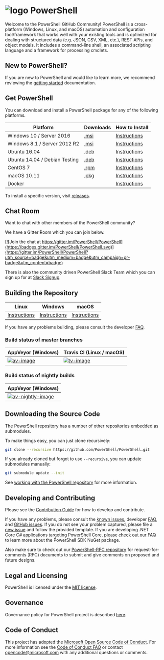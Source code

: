 ![logo][] PowerShell
====================

Welcome to the PowerShell GitHub Community!
PowerShell is a cross-platform (Windows, Linux, and macOS) automation and configuration tool/framework that works well with your existing tools and is optimized for dealing with structured data (e.g. JSON, CSV, XML, etc.), REST APIs, and object models.
It includes a command-line shell, an associated scripting language and a framework for processing cmdlets.


[logo]: assets/Powershell_64.png

New to PowerShell?
------------------

If you are new to PowerShell and would like to learn more, we recommend reviewing the [getting started][] documentation.

[getting started]: docs/learning-powershell

Get PowerShell
--------------

You can download and install a PowerShell package for any of the following platforms.

| Platform                       | Downloads              | How to Install                |
| ------------------------------ | ---------------------- | ----------------------------- |
| Windows 10 / Server 2016       | [.msi][rl-windows10]   | [Instructions][in-windows]    |
| Windows 8.1 / Server 2012 R2   | [.msi][rl-windows81]   | [Instructions][in-windows]    |
| Ubuntu 16.04                   | [.deb][rl-ubuntu16]    | [Instructions][in-ubuntu16]   |
| Ubuntu 14.04 / Debian Testing  | [.deb][rl-ubuntu14]    | [Instructions][in-ubuntu14]   |
| CentOS 7                       | [.rpm][rl-centos]      | [Instructions][in-centos]     |
| macOS 10.11                    | [.pkg][rl-macos]       | [Instructions][in-macos]      |
| Docker                         |                        | [Instructions][in-docker]     |

[rl-windows10]: https://github.com/PowerShell/PowerShell/releases/download/v6.0.0-alpha.11/PowerShell_6.0.0.11-alpha.11-win10-x64.msi
[rl-windows81]: https://github.com/PowerShell/PowerShell/releases/download/v6.0.0-alpha.11/PowerShell_6.0.0.11-alpha.11-win81-x64.msi
[rl-ubuntu16]: https://github.com/PowerShell/PowerShell/releases/download/v6.0.0-alpha.11/powershell_6.0.0-alpha.11-1ubuntu1.16.04.1_amd64.deb
[rl-ubuntu14]: https://github.com/PowerShell/PowerShell/releases/download/v6.0.0-alpha.11/powershell_6.0.0-alpha.11-1ubuntu1.14.04.1_amd64.deb
[rl-centos]: https://github.com/PowerShell/PowerShell/releases/download/v6.0.0-alpha.11/powershell-6.0.0_alpha.11-1.el7.centos.x86_64.rpm
[rl-macOS]: https://github.com/PowerShell/PowerShell/releases/download/v6.0.0-alpha.11/powershell-6.0.0-alpha.11.pkg

[installation]: docs/installation
[in-windows]: docs/installation/windows.md#msi
[in-ubuntu14]: docs/installation/linux.md#ubuntu-1404
[in-ubuntu16]: docs/installation/linux.md#ubuntu-1604
[in-centos]: docs/installation/linux.md#centos-7
[in-macos]: docs/installation/linux.md#macos-1011
[in-docker]: docker

To install a specific version, visit [releases](https://github.com/PowerShell/PowerShell/releases).

Chat Room
---------

Want to chat with other members of the PowerShell community?

We have a Gitter Room which you can join below.

[![Join the chat at https://gitter.im/PowerShell/PowerShell](https://badges.gitter.im/PowerShell/PowerShell.svg)](https://gitter.im/PowerShell/PowerShell?utm_source=badge&utm_medium=badge&utm_campaign=pr-badge&utm_content=badge)

There is also the community driven PowerShell Slack Team which you can sign up for at [Slack Signup]. 

[Slack Signup]: http://slack.poshcode.org
Building the Repository
-----------------------

| Linux                    | Windows                    | macOS                   |
|--------------------------|----------------------------|------------------------|
| [Instructions][bd-linux] | [Instructions][bd-windows] | [Instructions][bd-macOS] |

If you have any problems building, please consult the developer [FAQ][].

### Build status of master branches

| AppVeyor (Windows)       | Travis CI (Linux / macOS) |
|--------------------------|--------------------------|
| [![av-image][]][av-site] | [![tv-image][]][tv-site] |

### Build status of nightly builds

| AppVeyor (Windows)       |
|--------------------------|
| [![av-nightly-image][]][av-nightly-site] |

[bd-linux]: docs/building/linux.md
[bd-windows]: docs/building/windows-core.md
[bd-macOS]: docs/building/macos.md

[FAQ]: docs/FAQ.md

[tv-image]: https://travis-ci.org/PowerShell/PowerShell.svg?branch=master
[tv-site]: https://travis-ci.org/PowerShell/PowerShell/branches
[av-image]: https://ci.appveyor.com/api/projects/status/nsng9iobwa895f98/branch/master?svg=true
[av-site]: https://ci.appveyor.com/project/PowerShell/powershell
[av-nightly-image]: https://ci.appveyor.com/api/projects/status/46yd4jogtm2jodcq?svg=true
[av-nightly-site]: https://ci.appveyor.com/project/PowerShell/powershell-f975h

Downloading the Source Code
---------------------------

The PowerShell repository has a number of other repositories embedded as submodules.

To make things easy, you can just clone recursively:

```sh
git clone --recursive https://github.com/PowerShell/PowerShell.git
```

If you already cloned but forgot to use `--recursive`, you can update submodules manually:

```sh
git submodule update --init
```

See [working with the PowerShell repository](docs/git) for more information.

Developing and Contributing
--------------------------

Please see the [Contribution Guide][] for how to develop and contribute.

If you have any problems, please consult the [known issues][], developer [FAQ][], and [GitHub issues][].
If you do not see your problem captured, please file a [new issue][] and follow the provided template.
If you are developing .NET Core C# applications targeting PowerShell Core, please [check out our FAQ][] to learn more about the PowerShell SDK NuGet package.

Also make sure to check out our [PowerShell-RFC repository](https://github.com/powershell/powershell-rfc) for request-for-comments (RFC) documents to submit and give comments on proposed and future designs.

[check out our FAQ]: docs/FAQ.md#where-do-i-get-the-powershell-core-sdk-package
[Contribution Guide]: .github/CONTRIBUTING.md
[known issues]: docs/KNOWNISSUES.md
[GitHub issues]: https://github.com/PowerShell/PowerShell/issues
[new issue]:https://github.com/PowerShell/PowerShell/issues/new

Legal and Licensing
-------------------

PowerShell is licensed under the [MIT license][].

[MIT license]: LICENSE.txt

Governance
-------------------

Governance policy for PowerShell project is described [here][].  

[here]: https://github.com/PowerShell/PowerShell/blob/master/docs/community/governance.md

Code of Conduct
---------------

This project has adopted the [Microsoft Open Source Code of Conduct][conduct-code].
For more information see the [Code of Conduct FAQ][conduct-FAQ] or contact [opencode@microsoft.com][conduct-email] with any additional questions or comments.

[conduct-code]: http://opensource.microsoft.com/codeofconduct/
[conduct-FAQ]: http://opensource.microsoft.com/codeofconduct/faq/
[conduct-email]: mailto:opencode@microsoft.com
